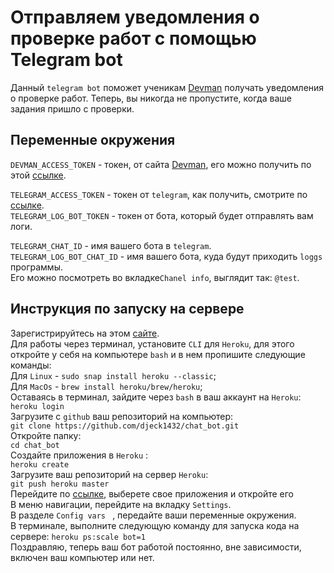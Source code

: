 # Отправляем уведомления о проверке работ с помощью Telegram bot 

Данный ```telegram bot``` поможет ученикам <a href='https://dvmn.org/'>Devman</a> получать уведомления о проверке работ.
Теперь, вы никогда не пропустите, когда ваше задания пришло с проверки.

## Переменные окружения 

```DEVMAN_ACCESS_TOKEN``` - токен, от сайта <a href='https://dvmn.org/'>Devman</a>, его можно получить по этой <a href='https://dvmn.org/api/docs/'>ссылке</a>.
<br>

```TELEGRAM_ACCESS_TOKEN``` - токен от ```telegram```, как получить, смотрите по <a href='https://romua1d.ru/kak-poluchit-token-bota-telegram-api/'>ссылке</a>. <br>
```TELEGRAM_LOG_BOT_TOKEN``` - токен от бота, который будет отправлять вам логи.
</br>

```TELEGRAM_CHAT_ID``` - имя вашего бота в ```telegram```. <br>
```TELEGRAM_LOG_BOT_CHAT_ID``` - имя вашего бота, куда будут приходить ```loggs``` программы.<br>
Его можно посмотреть во вкладке```Chanel info```, выглядит так: ```@test```.

## Инструкция по запуску на сервере

Зарегистрируйтесь  на этом <a href='https://signup.heroku.com/dc'>сайте</a>.
<br>
Для работы через терминал, установите ```CLI``` для ```Heroku```, для этого
откройте у себя на компьютере ```bash``` и в нем пропишите следующие команды: 
<br>
Для ```Linux``` - ```sudo snap install heroku --classic```;
<br>
Для ```MacOs``` - ```brew install heroku/brew/heroku```;
<br>
Оставаясь в терминал, зайдите через ```bash``` в ваш аккаунт на ```Heroku```:
<br>
```heroku login```
<br>
Загрузите с ```github``` ваш репозиторий на компьютер: 
<br>
```git clone https://github.com/djeck1432/chat_bot.git```
<br>
Откройте папку:
<br>
```cd chat_bot ```
<br>
Создайте приложения в ```Heroku``` :
<br>
```heroku create```
<br>
Загрузите ваш репозиторий на сервер ```Heroku```:
<br>
```git push heroku master```
<br>
Перейдите по <a href='https://dashboard.heroku.com/apps'>ссылке</a>, выберете свое приложения и откройте его
<br>
В меню навигации, перейдите на вкладку ```Settings```.
<br>
В разделе ```Config vars ``` , передайте ваши переменные окружения.
<br>
В терминале, выполните следующую команду для запуска кода на сервере:
```heroku ps:scale bot=1```
<br>
Поздравляю, теперь ваш бот работой постоянно, вне зависимости, включен ваш компьютер или нет.


